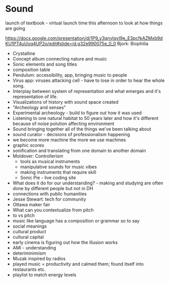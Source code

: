 # Sound

launch of textbook - virtual launch 
time this afternoon to look at how things are going 

https://docs.google.com/presentation/d/1P9_y3qnvIqvl9e_E3pcfkAZMxb9dKU1PT4uUoq4UP2o/edit#slide=id.g32e990075e_0_0
Bjork: Biophilia 
* Crystalline
* Concept album connecting nature and music
* Sonic elements and song titles
* composition table
* Pendulum: accessibility, app, bringing music to people
* Virus app: viruses attacking cell - have to lose in order to hear the whole song. 
* Interplay between system of representation and what emerges and it's representation of life. 
* Visualizations of history with sound space created 
* "Archeology and senses"
* Experimental archeology - build to figure out how it was used
* Listening to one natural habitat to 50 years later and how it's different because of noise polution affecting environment
* Sound bringing together all of the things we've been talking about
* sound curator - decisions of professionalism happening
* we become more machine the more we use machines
* graphic scores
* sonification and translating from one domain to another domain
* Moldover: Controllerism 
  * tools as musical instruments
  * manipulative sounds for music vibes
  * making instruments that require skill 
  * Sonic Pie - live coding site
 * What does it do for our understanding? - making and studying are often done by different people but not in DH
 * connections with public humanities
* Jesse Stewart: tech for community
* Ottawa maker fair
* What can you contextualize from pitch
 * to vs pitch
* music like language has a composition or grammar so to say
* social meanings
* cultural product
* cultural capital
* early cinema is figuring out how the illusion works
* AMI - understanding 
* deteriminimiism
* Muzak inspired by radios
 * played music = productivity and calmed them; found itself into restaurants etc. 
 * playlist to match energy levels
